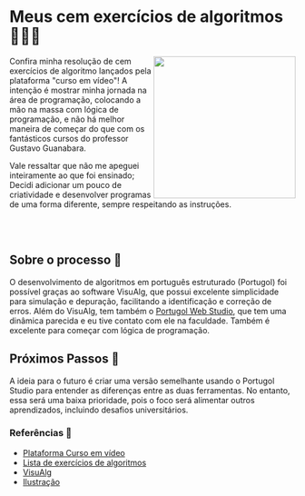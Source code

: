 # Meus cem exercícios de algoritmos 🧑🏻‍💻

<img src="https://github.com/vmartns/materiais/assets/156022058/1a10a031-d935-4f2f-b339-21d0f038e307" width="250px" align="right">

<p align="left"> 
 Confira minha resolução de cem exercícios de algoritmo lançados pela plataforma "curso em vídeo"! A intenção é mostrar minha jornada na área de programação, colocando a mão na massa com lógica de programação, e não há melhor maneira de começar do que com os fantásticos cursos do professor Gustavo Guanabara. 
</p>
<p>
 Vale ressaltar que não me apeguei inteiramente ao que foi ensinado; Decidi adicionar um pouco de criatividade e desenvolver programas de uma forma diferente, sempre respeitando as instruções.
</p>
<br></br>

## Sobre o processo 🧩
O desenvolvimento de algoritmos em português estruturado (Portugol) foi possível graças ao software VisuAlg, que possui excelente simplicidade para simulação e depuração, facilitando a identificação e correção de erros. Além do VisuAlg, tem também o [Portugol Web Studio](https://dgadelha.github.io/Portugol-Webstudio/), que tem uma dinâmica parecida e eu tive contato com ele na faculdade. Também é excelente para começar com lógica de programação.

## Próximos Passos 👣
A ideia para o futuro é criar uma versão semelhante usando o Portugol Studio para entender as diferenças entre as duas ferramentas. No entanto, essa será uma baixa prioridade, pois o foco será alimentar outros aprendizados, incluindo desafios universitários.


### Referências 🔗

 - [Plataforma Curso em vídeo](https://www.cursoemvideo.com/)
 - [Lista de exercícios de algoritmos](https://www.cursoemvideo.com/wp-content/uploads/2019/08/exercicios-algoritmos.pdf)
 - [VisuAlg](https://sourceforge.net/projects/visualg30/)
 - [Ilustração](https://www.opeeps.fun/)

